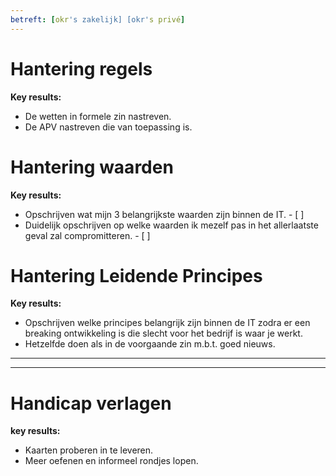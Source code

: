 ```yaml
---
betreft: [okr's zakelijk] [okr's privé]
---
```


# Hantering regels

**Key results:**

- De wetten in formele zin nastreven.
- De  APV nastreven die van toepassing is. 



# Hantering waarden


**Key results:**
- Opschrijven wat mijn 3 belangrijkste waarden zijn binnen de IT. - [ ]
- Duidelijk opschrijven op welke waarden ik mezelf pas in het allerlaatste geval zal compromitteren. - [ ]  



# Hantering Leidende Principes


**Key results:**

- Opschrijven welke principes belangrijk zijn binnen de IT zodra er een breaking ontwikkeling is die slecht voor het bedrijf is waar je werkt.  
- Hetzelfde doen als in de voorgaande zin m.b.t. goed nieuws.  



****
---
# Handicap verlagen 


**key results:**  
- Kaarten proberen in te leveren.  
- Meer oefenen en informeel rondjes lopen.



